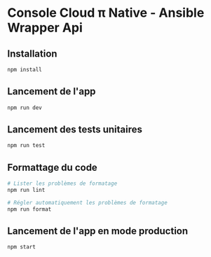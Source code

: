 # Console Cloud π Native - Ansible Wrapper Api

## Installation

```sh
npm install
```

## Lancement de l'app

```sh
npm run dev
```

## Lancement des tests unitaires

```sh
npm run test
```

## Formattage du code

```sh
# Lister les problèmes de formatage
npm run lint

# Régler automatiquement les problèmes de formatage
npm run format
```

## Lancement de l'app en mode production

```sh
npm start
```
